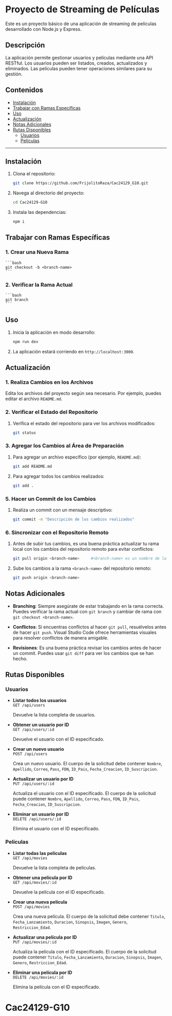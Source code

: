 # Proyecto de Streaming de Películas

Este es un proyecto básico de una aplicación de streaming de películas desarrollado con Node.js y Express.

## Descripción

La aplicación permite gestionar usuarios y películas mediante una API RESTful. Los usuarios pueden ser listados, creados, actualizados y eliminados. Las películas pueden tener operaciones similares para su gestión.

## Contenidos

- [Instalación](#instalación)
- [Trabajar con Ramas Específicas](#trabajar-con-ramas-específicas)
- [Uso](#uso)
- [Actualización](#actualización)
- [Notas Adicionales](#notas-adicionales)
- [Rutas Disponibles](#rutas-disponibles)
  - [Usuarios](#usuarios)
  - [Películas](#películas)

---

## Instalación

1. Clona el repositorio:
    ```bash
    git clone https://github.com/FrijolitoRaza/Cac24129_G10.git
    ```

2. Navega al directorio del proyecto:
    ```bash
    cd Cac24129-G10
    ```

3. Instala las dependencias:
    ```bash
    npm i
    ```
    
## Trabajar con Ramas Específicas

### 1. Crear una Nueva Rama
    ```bash
    git checkout -b <branch-name>
    ```
    
### 2. Verificar la Rama Actual
    ```bash
    git branch
    ```
    
## Uso

1. Inicia la aplicación en modo desarrollo:
    ```bash
    npm run dev
    ```

2. La aplicación estará corriendo en `http://localhost:3000`.

## Actualización

### 1. Realiza Cambios en los Archivos

Edita los archivos del proyecto según sea necesario. Por ejemplo, puedes editar el archivo `README.md`.

### 2. Verificar el Estado del Repositorio

1. Verifica el estado del repositorio para ver los archivos modificados:

    ```bash
    git status
    ```

### 3. Agregar los Cambios al Área de Preparación

1. Para agregar un archivo específico (por ejemplo, `README.md`):

    ```bash
    git add README.md
    ```

2. Para agregar todos los cambios realizados:

    ```bash
    git add .
    ```

### 5. Hacer un Commit de los Cambios

1. Realiza un commit con un mensaje descriptivo:

    ```bash
    git commit -m "Descripción de los cambios realizados"
    ```

### 6. Sincronizar con el Repositorio Remoto

1. Antes de subir tus cambios, es una buena práctica actualizar tu rama local con los cambios del repositorio remoto para evitar conflictos:

    ```bash
    git pull origin <branch-name>     #<branch-name> es un nombre de la brach de ejemplo.
    ```

2. Sube los cambios a la rama `<branch-name>` del repositorio remoto:

    ```bash
    git push origin <branch-name>
    ```
    
## Notas Adicionales

- **Branching**: Siempre asegúrate de estar trabajando en la rama correcta. Puedes verificar la rama actual con `git branch` y cambiar de rama con `git checkout <branch-name>`.

- **Conflictos**: Si encuentras conflictos al hacer `git pull`, resuélvelos antes de hacer `git push`. Visual Studio Code ofrece herramientas visuales para resolver conflictos de manera amigable.

- **Revisiones**: Es una buena práctica revisar los cambios antes de hacer un commit. Puedes usar `git diff` para ver los cambios que se han hecho.


## Rutas Disponibles

### Usuarios

- **Listar todos los usuarios**  
  `GET /api/users`
  
  Devuelve la lista completa de usuarios.

- **Obtener un usuario por ID**  
  `GET /api/users/:id`
  
  Devuelve el usuario con el ID especificado.

- **Crear un nuevo usuario**  
  `POST /api/users`
  
  Crea un nuevo usuario. El cuerpo de la solicitud debe contener `Nombre`, `Apellido`, `Correo`, `Pass`, `FDN`, `ID_Pais`, `Fecha_Creacion`, `ID_Suscripcion`.

- **Actualizar un usuario por ID**  
  `PUT /api/users/:id`
  
  Actualiza el usuario con el ID especificado. El cuerpo de la solicitud puede contener `Nombre`, `Apellido`, `Correo`, `Pass`, `FDN`, `ID_Pais`, `Fecha_Creacion`, `ID_Suscripcion`.

- **Eliminar un usuario por ID**  
  `DELETE /api/users/:id`
  
  Elimina el usuario con el ID especificado.


### Películas

- **Listar todas las películas**  
  `GET /api/movies`
  
  Devuelve la lista completa de películas.

- **Obtener una película por ID**  
  `GET /api/movies/:id`
  
  Devuelve la película con el ID especificado.

- **Crear una nueva película**  
  `POST /api/movies`
  
  Crea una nueva película. El cuerpo de la solicitud debe contener `Titulo`, `Fecha_Lanzamiento`, `Duracion`, `Sinopsis`, `Imagen`, `Genero`, `Restriccion_Edad`.

- **Actualizar una película por ID**  
  `PUT /api/movies/:id`
  
  Actualiza la película con el ID especificado. El cuerpo de la solicitud puede contener `Titulo`, `Fecha_Lanzamiento`, `Duracion`, `Sinopsis`, `Imagen`, `Genero`, `Restriccion_Edad`.

- **Eliminar una película por ID**  
  `DELETE /api/movies/:id`
  
  Elimina la película con el ID especificado.

# Cac24129-G10